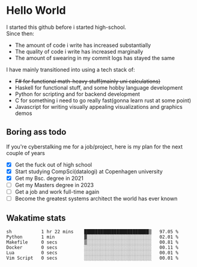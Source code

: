 # Hello World

I started this github before i started high-school.  
Since then:
- The amount of code i write has increased substantially
- The quality of code i write has increased marginally
- The amount of swearing in my commit logs has stayed the same

I have mainly transitioned into using a tech stack of:
- ~~F# for functional math-heavy stuff(mainly uni calculations)~~
- Haskell for functional stuff, and some hobby language development
- Python for scripting and for backend development
- C for something i need to go really fast(gonna learn rust at some point)
- Javascript for writing visually appealing visualizations and graphics demos

## Boring ass todo
If you're cyberstalking me for a job/project, here is my plan for the next couple of years
- [x] Get the fuck out of high school
- [x] Start studying CompSci(datalogi) at Copenhagen university
- [x] Get my Bsc. degree in 2021
- [ ] Get my Masters degree in 2023
- [ ] Get a job and work full-time again
- [ ] Become the greatest systems architect the world has ever known

## Wakatime stats
<!--START_SECTION:waka-->

```text
sh           1 hr 22 mins    ████████████████████████▒   97.05 %
Python       1 min           ▓░░░░░░░░░░░░░░░░░░░░░░░░   02.01 %
Makefile     0 secs          ▒░░░░░░░░░░░░░░░░░░░░░░░░   00.81 %
Docker       0 secs          ░░░░░░░░░░░░░░░░░░░░░░░░░   00.11 %
Lua          0 secs          ░░░░░░░░░░░░░░░░░░░░░░░░░   00.01 %
Vim Script   0 secs          ░░░░░░░░░░░░░░░░░░░░░░░░░   00.01 %
```

<!--END_SECTION:waka-->

